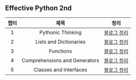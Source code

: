 ## Effective Python 2nd

챕터 | 제목 | 정리 
 :--: | :--: | :--: |
1 | Pythonic Thinking |[블로그 정리](https://faceyourfear.tistory.com/47) |
2 | Lists and Dictionaries |[블로그 정리](https://faceyourfear.tistory.com/48) |
3 | Functions |[블로그 정리](https://faceyourfear.tistory.com/49) |
4 | Comprehensions and Generators |[블로그 정리](https://faceyourfear.tistory.com/50) |
5 | Classes and Interfaces |[블로그 정리](https://faceyourfear.tistory.com/51) |
